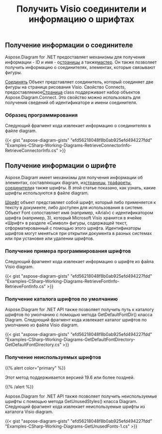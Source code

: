 ﻿---
title: Получить Visio соединители и информацию о шрифтах
type: docs
weight: 20
url: /ru/net/retrieve-visio-connectors-and-font-information/
description: В этом разделе объясняется, как получить информацию о разъемах visio и шрифтах.
---
## **Получение информации о соединителе**
 Aspose.Diagram for .NET предоставляет механизмы для получения информации - ID и имя - о[страницы](/diagram/ru/net/retrieve-2c-get-2c-copy-and-insert-a-page/) а также[мастер](https://docs.aspose.com/diagram/net/working-with-masters/). Он также позволяет получить информацию о соединителях, элементах, которые связывают фигуры.

[Соединять](http://www.aspose.com/api/net/diagram/aspose.diagram/connect) Объект представляет соединитель, который соединяет две фигуры на странице рисования Visio. Свойство Connects, предоставляемое[Страница](http://www.aspose.com/api/net/diagram/aspose.diagram/page) class поддерживает набор объектов Aspose.Diagram.Connect. Это свойство можно использовать для получения сведений об идентификаторе и имени соединителя.
### **Образец программирования**
Следующий фрагмент кода извлекает информацию о соединителях в файле diagram.

{{< gist "aspose-diagram-gists" "efd56218048f8b0ab925efd494227fdd" "Examples-CSharp-Working-Diagrams-RetrieveConnectorInfo-RetrieveConnectorInfo.cs" >}}
## **Получение информации о шрифте**
 Aspose.Diagram имеет механизмы для получения информации об элементах, составляющих diagram, из[страницы](/diagram/ru/net/retrieve-2c-get-2c-copy-and-insert-a-page/), [трафареты](https://docs.aspose.com/diagram/net/working-with-masters/), [соединители](/diagram/ru/net/retrieving-connector-information/)а также шрифты. В этой статье показано, как узнать, какие шрифты используются в файле diagram.

[Шрифт](http://www.aspose.com/api/net/diagram/aspose.diagram/font) объект представляет собой шрифт, который либо применяется к тексту в документе, либо доступен для использования в системе. Объект Font сопоставляет имя (например, «Arial») с идентификатором шрифта (например, 3), который Microsoft Visio хранится в ячейке «Шрифт» в разделе «Символ» фигуры, содержащей текст, отформатированный с помощью этого шрифта. Идентификаторы шрифтов могут меняться при открытии документа в разных системах или при установке или удалении шрифтов.
### **Получение примера программирования шрифтов**
Следующий фрагмент кода извлекает информацию о шрифте из файла Visio diagram.

{{< gist "aspose-diagram-gists" "efd56218048f8b0ab925efd494227fdd" "Examples-CSharp-Working-Diagrams-RetrieveFontInfo-RetrieveFontInfo.cs" >}}
### **Получение каталога шрифтов по умолчанию**
Aspose.Diagram for .NET API также позволяет получить путь к каталогу шрифтов по умолчанию с помощью метода GetDefaultFontDir() класса Diagram. Следующий фрагмент кода извлекает каталог шрифтов по умолчанию из файла Visio diagram.

{{< gist "aspose-diagram-gists" "efd56218048f8b0ab925efd494227fdd" "Examples-CSharp-Working-Diagrams-GetDefaultFontDirectory-GetDefaultFontDirectory.cs" >}}
### **Получение неиспользуемых шрифтов**
{{% alert color="primary" %}}

Этот метод поддерживается версией 19.6 или более поздней.

{{% /alert %}}

Aspose.Diagram for .NET API также позволяет получить неиспользуемые шрифты с помощью метода GetUnusedStyles() класса Diagram. Следующий фрагмент кода извлекает неиспользуемые шрифты из каталога Visio diagram.

{{< gist "aspose-diagram-gists" "efd56218048f8b0ab925efd494227fdd" "Examples-CSharp-Working-Diagrams-GetUnusedFonts-1.cs" >}}
